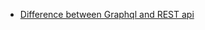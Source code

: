 - [Difference between Graphql and REST api](https://www.apollographql.com/blog/graphql/basics/graphql-vs-rest/)
